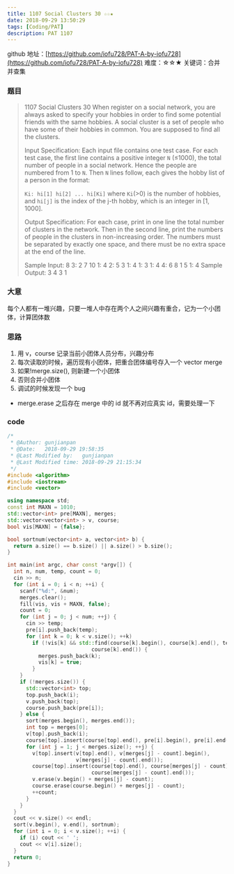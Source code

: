 ```yaml
---
title: 1107 Social Clusters 30 ☆☆★
date: 2018-09-29 13:50:29
tags: [Coding/PAT]
description: PAT 1107
---
```


github 地址：[https://github.com/iofu728/PAT-A-by-iofu728](https://github.com/iofu728/PAT-A-by-iofu728)
难度：☆☆★
关键词：合并 并查集

### 题目

> 1107 Social Clusters 30
> When register on a social network, you are always asked to specify your hobbies in order to find some potential friends with the same hobbies. A social cluster is a set of people who have some of their hobbies in common. You are supposed to find all the clusters.
>
> Input Specification:
> Each input file contains one test case. For each test case, the first line contains a positive integer `N` (≤1000), the total number of people in a social network. Hence the people are numbered from 1 to `N`. Then `N` lines follow, each gives the hobby list of a person in the format:
>
> `Ki: hi[1] hi[2] ... hi[Ki]`
> where `Ki`(>0) is the number of hobbies, and `hi[j]` is the index of the j-th hobby, which is an integer in [1, 1000].
>
> Output Specification:
> For each case, print in one line the total number of clusters in the network. Then in the second line, print the numbers of people in the clusters in non-increasing order. The numbers must be separated by exactly one space, and there must be no extra space at the end of the line.
>
> Sample Input:
> 8
> 3: 2 7 10
> 1: 4
> 2: 5 3
> 1: 4
> 1: 3
> 1: 4
> 4: 6 8 1 5
> 1: 4
> Sample Output:
> 3
> 4 3 1

### 大意

每个人都有一堆兴趣，只要一堆人中存在两个人之间兴趣有重合，记为一个小团体，计算团体数

### 思路

1. 用 v，course 记录当前小团体人员分布，兴趣分布
2. 每次读取的时候，遍历现有小团体，把重合团体编号存入一个 vector merge
3. 如果!merge.size(), 则新建一个小团体
4. 否则合并小团体
5. 调试的时候发现一个 bug

- merge.erase 之后存在 merge 中的 id 就不再对应真实 id，需要处理一下

### code

```cpp
/*
 * @Author: gunjianpan
 * @Date:   2018-09-29 19:58:35
 * @Last Modified by:   gunjianpan
 * @Last Modified time: 2018-09-29 21:15:34
 */
#include <algorithm>
#include <iostream>
#include <vector>

using namespace std;
const int MAXN = 1010;
std::vector<int> pre[MAXN], merges;
std::vector<vector<int> > v, course;
bool vis[MAXN] = {false};

bool sortnum(vector<int> a, vector<int> b) {
  return a.size() == b.size() || a.size() > b.size();
}

int main(int argc, char const *argv[]) {
  int n, num, temp, count = 0;
  cin >> n;
  for (int i = 0; i < n; ++i) {
    scanf("%d:", &num);
    merges.clear();
    fill(vis, vis + MAXN, false);
    count = 0;
    for (int j = 0; j < num; ++j) {
      cin >> temp;
      pre[i].push_back(temp);
      for (int k = 0; k < v.size(); ++k)
        if (!vis[k] && std::find(course[k].begin(), course[k].end(), temp) !=
                           course[k].end()) {
          merges.push_back(k);
          vis[k] = true;
        }
    }
    if (!merges.size()) {
      std::vector<int> top;
      top.push_back(i);
      v.push_back(top);
      course.push_back(pre[i]);
    } else {
      sort(merges.begin(), merges.end());
      int top = merges[0];
      v[top].push_back(i);
      course[top].insert(course[top].end(), pre[i].begin(), pre[i].end());
      for (int j = 1; j < merges.size(); ++j) {
        v[top].insert(v[top].end(), v[merges[j] - count].begin(),
                      v[merges[j] - count].end());
        course[top].insert(course[top].end(), course[merges[j] - count].begin(),
                           course[merges[j] - count].end());
        v.erase(v.begin() + merges[j] - count);
        course.erase(course.begin() + merges[j] - count);
        ++count;
      }
    }
  }
  cout << v.size() << endl;
  sort(v.begin(), v.end(), sortnum);
  for (int i = 0; i < v.size(); ++i) {
    if (i) cout << ' ';
    cout << v[i].size();
  }
  return 0;
}
```
